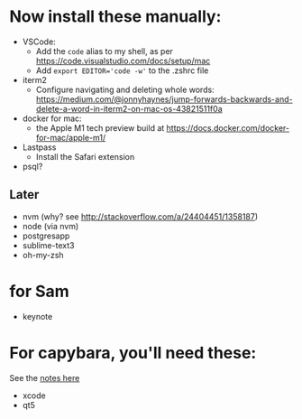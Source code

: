 # Now install these manually:
- VSCode:
   - Add the `code` alias to my shell, as per https://code.visualstudio.com/docs/setup/mac
   - Add `export EDITOR='code -w'` to the .zshrc file
- iterm2
   - Configure navigating and deleting whole words:
     https://medium.com/@jonnyhaynes/jump-forwards-backwards-and-delete-a-word-in-iterm2-on-mac-os-43821511f0a
- docker for mac:
   - the Apple M1 tech preview build at https://docs.docker.com/docker-for-mac/apple-m1/ 
- Lastpass
   - Install the Safari extension
- psql?

## Later
- nvm (why? see http://stackoverflow.com/a/24404451/1358187)
- node (via nvm)
- postgresapp
- sublime-text3
- oh-my-zsh

# for Sam
- keynote

# For capybara, you'll need these:
See the [notes here](https://github.com/thoughtbot/capybara-webkit/wiki/Installing-Qt-and-compiling-capybara-webkit)
- xcode
- qt5